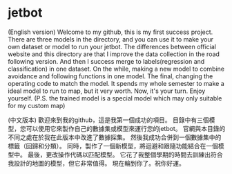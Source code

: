 # jetbot
(English version)
Welcome to my github, this is my first success project.
There are three models in the directory, and you can use it to make your own dataset or model to run your jetbot.
The differences between official website and this directory are that I improve the data collection in the road following version.
And then I success merge to labels(regression and classification) in one dataset.
On the while, making a new model to combine avoidance and following functions in one model.
The final, changing the operating code to match the model.
It spends my whole semester to make a ideal model to run to map, but it very worth.
Now, it's your turn. Enjoy yourself.
(P.S. the trained model is a special model which may only suitable for my custom map)

(中文版本)
歡迎來到我的github，這是我第一個成功的項目。
目錄中有三個模型，您可以使用它來製作自己的數據集或模型來運行您的jetbot。
官網與本目錄的不同之處在於我在此版本中改進了數據採集。
然後我成功合併到一個數據集中的標籤（回歸和分類）。
同時，製作了一個新模型，將迴避和跟隨功能結合在一個模型中。
最後，更改操作代碼以匹配模型。
它花了我整個學期的時間去訓練出符合我設計的地圖的模型，但它非常值得。
現在輪到你了。祝你好運。
